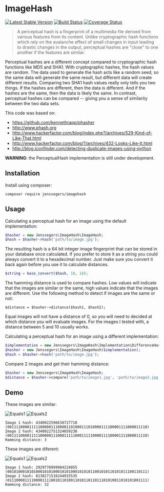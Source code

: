 ImageHash
=========

[![Latest Stable Version](http://img.shields.io/github/release/jenssegers/php-imagehash.svg)](https://packagist.org/packages/jenssegers/imagehash) [![Build Status](http://img.shields.io/travis/jenssegers/php-imagehash.svg)](https://travis-ci.org/jenssegers/php-imagehash) [![Coverage Status](http://img.shields.io/coveralls/jenssegers/php-imagehash.svg)](https://coveralls.io/r/jenssegers/php-imagehash)

> A perceptual hash is a fingerprint of a multimedia file derived from various features from its content. Unlike cryptographic hash functions which rely on the avalanche effect of small changes in input leading to drastic changes in the output, perceptual hashes are "close" to one another if the features are similar.

Perceptual hashes are a different concept compared to cryptographic hash functions like MD5 and SHA1. With cryptographic hashes, the hash values are random. The data used to generate the hash acts like a random seed, so the same data will generate the same result, but different data will create different results. Comparing two SHA1 hash values really only tells you two things. If the hashes are different, then the data is different. And if the hashes are the same, then the data is likely the same. In contrast, perceptual hashes can be compared -- giving you a sense of similarity between the two data sets.

This code was based on:
 - https://github.com/kennethrapp/phasher
 - http://www.phash.org
 - http://www.hackerfactor.com/blog/index.php?/archives/529-Kind-of-Like-That.html
 - http://www.hackerfactor.com/blog/?/archives/432-Looks-Like-It.html
 - http://blog.iconfinder.com/detecting-duplicate-images-using-python

**WARNING**: the PerceptualHash implementation is still under development.

Installation
------------

Install using composer:

	composer require jenssegers/imagehash

Usage
-----

Calculating a perceptual hash for an image using the default implementation:

```php
$hasher = new Jenssegers\ImageHash\ImageHash;
$hash = $hasher->hash('path/to/image.jpg');
```

The resulting hash is a 64 bit integer image fingerprint that can be stored in your database once calculated. If you prefer to store it as a string you could always convert it to a hexadecimal number. Just make sure you convert it back again before you use it to calculate distances.

```php
$string = base_convert($hash, 10, 16);
```

The hamming distance is used to compare hashes. Low values will indicate that the images are similar or the same, high values indicate that the images are different. Use the following method to detect if images are the same or not:

	$distance = $hasher->distance($hash1, $hash2);

Equal images will not have a distance of 0, so you will need to decided at which distance you will evaluate images. For the images I tested with, a distance between 5 and 10 usually works.

Calculating a perceptual hash for an image using a different implementation:

```php
$implementation = new Jenssegers\ImageHash\Implementation\DifferenceHash;
$hasher = new Jenssegers\ImageHash\ImageHash($implementation);
$hash = $hasher->hash('path/to/image.jpg');
```

Compare 2 images and get their hamming distance:

```php
$hasher = new Jenssegers\ImageHash\ImageHash;
$distance = $hasher->compare('path/to/image1.jpg', 'path/to/image2.jpg');
```

Demo
----

These images are similar:

![Equals1](https://raw.githubusercontent.com/jenssegers/php-imagehash/master/tests/images/forest/forest-high.jpg)
![Equals2](https://raw.githubusercontent.com/jenssegers/php-imagehash/master/tests/images/forest/forest-copyright.jpg)

	Image 1 hash: 4340922596638727710 (0011110000111110000011100001101000111010000111100001111000011110)
	Image 2 hash: 4340922751324659230 (0011110000111110000011100011111000111110000111100001111000011110)
	Hamming distance: 3

These images are diferent:

![Equals1](https://github.com/jenssegers/php-imagehash/raw/master/tests/images/office/tumblr_ndyfnr7lk21tubinno1_1280.jpg)
![Equals2](https://raw.githubusercontent.com/jenssegers/php-imagehash/master/tests/images/office/tumblr_ndyfq386o41tubinno1_1280.jpg)

	Image 1 hash: 2929776999984224055 (0010100010101000101010001010100010101011001010110101011100110111)
	Image 2 hash: 8138271516244915535 (0111000011110000111100101101001101011011011101010011010101001111)
	Hamming distance: 32
